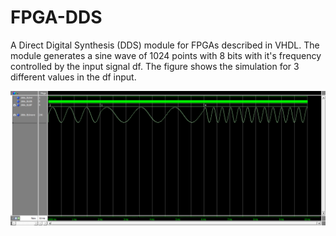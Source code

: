 # FPGA-DDS
A Direct Digital Synthesis (DDS) module for FPGAs described in VHDL. The module generates a sine wave of 1024 points with 8 bits with it's frequency controlled by the input signal df. The figure shows the simulation for 3 different values in the df input.

![alt text](https://github.com/gcastroid/FPGA-DDS/blob/main/images/sin.png)
